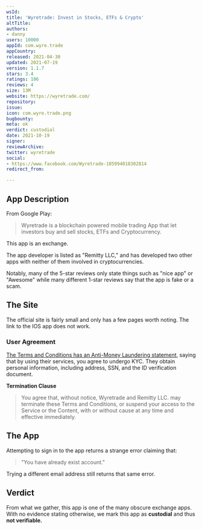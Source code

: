 ```yaml
---
wsId: 
title: 'Wyretrade: Invest in Stocks, ETFs & Crypto'
altTitle: 
authors:
- danny
users: 10000
appId: com.wyre.trade
appCountry: 
released: 2021-04-30
updated: 2021-07-19
version: 1.1.7
stars: 3.4
ratings: 106
reviews: 4
size: 13M
website: https://wyretrade.com/
repository: 
issue: 
icon: com.wyre.trade.png
bugbounty: 
meta: ok
verdict: custodial
date: 2021-10-19
signer: 
reviewArchive: 
twitter: wyretrade
social:
- https://www.facebook.com/Wyretrade-105994018302814
redirect_from: 

---
```


## App Description

From Google Play:

> Wyretrade is a blockchain powered mobile trading App that let investors buy and sell stocks, ETFs and Cryptocurrency.

This app is an exchange.

The app developer is listed as "Remitty LLC," and has developed two other apps with neither of them involved in cryptocurrencies.

Notably, many of the 5-star reviews only state things such as "nice app" or "Awesome" while many different 1-star reviews say that the app is fake or a scam.

## The Site

The official site is fairly small and only has a few pages worth noting. The link to the IOS app does not work.

### User Agreement

[The Terms and Conditions has an Anti-Money Laundering statement](https://wyretrade.com/terms/), saying that by using their services, you agree to undergo KYC. They obtain personal information, including address, SSN, and the ID verification document.

**Termination Clause**

> You agree that, without notice, Wyretrade and Remitty LLC. may terminate these Terms and Conditions, or suspend your access to the Service or the Content, with or without cause at any time and effective immediately. 

## The App

Attempting to sign in to the app returns a strange error claiming that:

> "You have already exist account."

Trying a different email address still returns that same error.

## Verdict

From what we gather, this app is one of the many obscure exchange apps. With no evidence stating otherwise, we mark this app as **custodial** and thus **not verifiable.**
